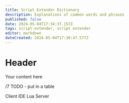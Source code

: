 ```yaml
---
title: Script Extender Dictionary
description: Explanations of common words and phrases
published: false
date: 2024-05-04T17:34:37.157Z
tags: script-extender, script extender
editor: markdown
dateCreated: 2024-05-04T17:30:47.577Z
---
```


# Header
Your content here


/7 TODO - put in a table

Client
IDE
Lua
Server